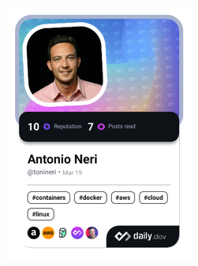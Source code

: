 <a href="https://app.daily.dev/tonineri">
  <img src="./devcard.png" width="375" alt="Antonio's Dev Card"/>
</a>
